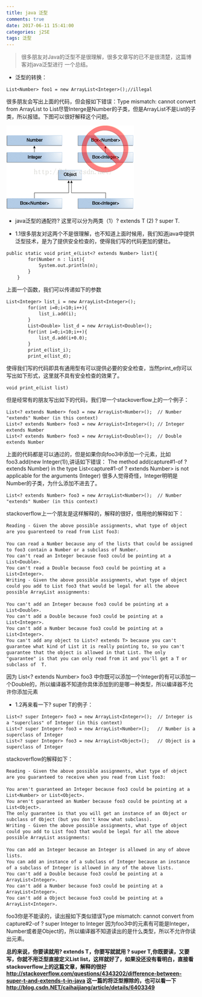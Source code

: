 ```yaml
---
title: java 泛型
comments: true
date: 2017-06-11 15:41:00
categories: j2SE
tags: 泛型
---
```


> 很多朋友对Java的泛型不是很理解，很多文章写的已不是很清楚，这篇博客对java泛型进行 一个总结。

+ 泛型的转换：

```
List<Number> foo1 = new ArrayList<Integer>();//illegal 
```
很多朋友会写出上面的代码，但会报如下错误：Type mismatch: cannot convert from ArrayList<Integer> to List<Number>尽管Interge是Number的子类，但是ArrayList<Integer>不是List<Number>的子类，所以报错。下图可以很好解释这个问题。

![](2017-06-11-java-泛型/1.gif)

+ java泛型的通配符?
这里可以分为两类（1）? extends T (2) ? super T.  
- 1.1很多朋友对这两个不是很理解，也不知道上面时候用，我们知道java中提供泛型技术，是为了提供安全检查的，使得我们写的代码更加的健壮。
```
public static void print_e(List<? extends Number> list){  
        for(Number n : list){  
            System.out.println(n);  
        }  
    }  
```
上面一个函数，我们可以传递如下的参数  
```
List<Integer> list_i = new ArrayList<Integer>();  
        for(int i=0;i<10;i++){  
            list_i.add(i);  
        }  
        List<Double> list_d = new ArrayList<Double>();  
        for(int i=0;i<10;i++){  
            list_d.add(i+0.0);  
        }  
        print_e(list_i);  
        print_e(list_d);  
```
使得我们写的代码即具有通用型有可以提供必要的安全检查，当然print_e你可以写出如下形式，这里就不具有安全检查的效果了。
```
void print_e(List list)  
```
但是经常有的朋友写出如下的代码，我们举一个stackoverflow上的一个例子：  
```
List<? extends Number> foo3 = new ArrayList<Number>();  // Number "extends" Number (in this context)  
List<? extends Number> foo3 = new ArrayList<Integer>(); // Integer extends Number 
List<? extends Number> foo3 = new ArrayList<Double>();  // Double extends Number  
```
上面的代码都是可以通过的，但是如果你向foo3中添加一个元素，比如foo3.add(new Integer(1)),讲话如下错误：
The method add(capture#1-of ? extends Number) in the type List<capture#1-of ? extends Number> is not applicable for the arguments (Integer)
很多人觉得奇怪，Integer明明是Number的子类，为什么添加不进去了。
```
List<? extends Number> foo3 = new ArrayList<Number>();  // Number "extends" Number (in this context)  
```
stackoverflow上一个朋友是这样解释的，解释的很好，借用他的解释如下：
```
Reading - Given the above possible assignments, what type of object are you guarenteed to read from List foo3:  
  
You can read a Number because any of the lists that could be assigned to foo3 contain a Number or a subclass of Number.  
You can't read an Integer because foo3 could be pointing at a List<Double>.  
You can't read a Double because foo3 could be pointing at a List<Integer>.  
Writing - Given the above possible assignments, what type of object could you add to List foo3 that would be legal for all the above possible ArrayList assignments:  
  
You can't add an Integer because foo3 could be pointing at a List<Double>.  
You can't add a Double because foo3 could be pointing at a List<Integer>.  
You can't add a Number because foo3 could be pointing at a List<Integer>.  
You can't add any object to List<? extends T> because you can't guarantee what kind of List it is really pointing to, so you can't guarantee that the object is allowed in that List. The only "guarantee" is that you can only read from it and you'll get a T or subclass of  T.  
```
因为 List<? extends Number> foo3 中你既可以添加一个Integer的有可以添加一个Double的，所以编译器不知道你具体添加到的是哪一种类型，所以编译器不允许你添加元素
- 1.2再来看一下? super T的例子：
```
List<? super Integer> foo3 = new ArrayList<Integer>();  // Integer is a "superclass" of Integer (in this context)
List<? super Integer> foo3 = new ArrayList<Number>();   // Number is a superclass of Integer
List<? super Integer> foo3 = new ArrayList<Object>();   // Object is a superclass of Integer
```
stackoverflow的解释如下：   
```
Reading - Given the above possible assignments, what type of object are you guaranteed to receive when you read from List foo3:  
  
You aren't guaranteed an Integer because foo3 could be pointing at a List<Number> or List<Object>.  
You aren't guaranteed an Number because foo3 could be pointing at a List<Object>.  
The only guarantee is that you will get an instance of an Object or subclass of Object (but you don't know what subclass).  
Writing - Given the above possible assignments, what type of object could you add to List foo3 that would be legal for all the above possible ArrayList assignments:  
  
You can add an Integer because an Integer is allowed in any of above lists.  
You can add an instance of a subclass of Integer because an instance of a subclass of Integer is allowed in any of the above lists.  
You can't add a Double because foo3 could be pointing at a ArrayList<Integer>.  
You can't add a Number because foo3 could be pointing at a ArrayList<Integer>.  
You can't add a Object because foo3 could be pointing at a ArrayList<Integer>.  
```

foo3你是不能读的，读出报如下类似错误Type mismatch: cannot convert from capture#2-of ? super Integer to Integer
因为foo3中的元素有可能是Integer，Number或者是Object的，所以编译器不知道读出的是什么类型，所以不允许你读出元素。

**总的来说，你要读就用? extends T，你要写就就用 ? super T,你既要读，又要写，你就不用泛型直接定义List list，这样就好了，如果没还没有看明白，直接看stackoverflow上的这篇文章，解释的很好
http://stackoverflow.com/questions/4343202/difference-between-super-t-and-extends-t-in-java
这一篇的将泛型擦除的，也可以看一下
http://blog.csdn.NET/caihaijiang/article/details/6403349**

